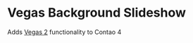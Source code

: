 # Vegas Background Slideshow
Adds [Vegas 2](https://vegas.jaysalvat.com) functionality to Contao 4 
